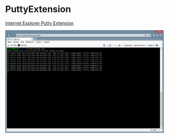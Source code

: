 PuttyExtension
==============

[Internet Explorer Putty Extension](https://github.com/antofik/PuttyExtension/releases)

![](https://raw.githubusercontent.com/antofik/PuttyExtension/master/PuttyExtensionsDemo.png)
